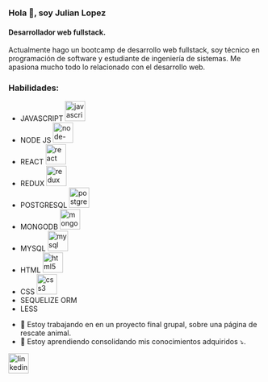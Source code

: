 ### Hola 👋, soy Julian Lopez
#### Desarrollador web fullstack.
Actualmente hago un bootcamp de desarrollo web fullstack, soy técnico en programación de software y estudiante de ingeniería de sistemas. Me apasiona mucho todo lo relacionado con el desarrollo web.

### Habilidades: 
* JAVASCRIPT <img src='https://cdn.jsdelivr.net/npm/simple-icons@3.0.1/icons/javascript.svg' alt='javascript' height='40'>
* NODE JS <img src='https://cdn.jsdelivr.net/npm/simple-icons@3.0.1/icons/node-dot-js.svg' alt='node-dot-js' height='40'>
* REACT <img src='https://cdn.jsdelivr.net/npm/simple-icons@3.0.1/icons/react.svg' alt='react' height='40'>
* REDUX <img src='https://cdn.jsdelivr.net/npm/simple-icons@3.0.1/icons/redux.svg' alt='redux' height='40'>
* POSTGRESQL <img src='https://cdn.jsdelivr.net/npm/simple-icons@3.0.1/icons/postgresql.svg' alt='postgresql' height='40'>
* MONGODB <img src='https://cdn.jsdelivr.net/npm/simple-icons@3.0.1/icons/mongodb.svg' alt='mongodb' height='40'>
* MYSQL <img src='https://cdn.jsdelivr.net/npm/simple-icons@3.0.1/icons/mysql.svg' alt='mysql' height='40'>
* HTML <img src='https://cdn.jsdelivr.net/npm/simple-icons@3.0.1/icons/html5.svg' alt='html5' height='40'>
* CSS <img src='https://cdn.jsdelivr.net/npm/simple-icons@3.0.1/icons/css3.svg' alt='css3' height='40'>
* SEQUELIZE ORM 
* LESS 

- 🔭 Estoy trabajando en en un proyecto final grupal, sobre una página de rescate animal. 
- 🌱 Estoy aprendiendo consolidando mis conocimientos adquiridos :arrow_heading_down:. 


[<img src='https://cdn.jsdelivr.net/npm/simple-icons@3.0.1/icons/linkedin.svg' alt='linkedin' height='40'>](https://www.linkedin.com/in/linkedin.com/in/julián-andrés-lópez-castañeda-924682223/)  

